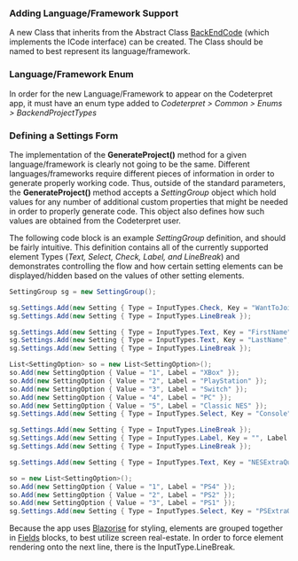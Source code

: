 ### Adding Language/Framework Support

A new Class that inherits from the Abstract Class [BackEndCode](backendcode.html) (which implements the ICode interface) can be created. The Class should be named to best represent its language/framework.

### Language/Framework Enum
In order for the new Language/Framework to appear on the Codeterpret app, it must have an enum type added to *Codeterpret > Common > Enums > BackendProjectTypes* 

### Defining a Settings Form
The implementation of the **GenerateProject()** method for a given language/framework is clearly not going to be the same. Different languages/frameworks require different pieces of information in order to generate properly working code. Thus, outside of the standard parameters, the **GenerateProject()** method accepts a *SettingGroup* object which hold values for any number of additional custom properties that might be needed in order to properly generate code. This object also defines how such values are obtained from the Codeterpret user. 

The following code block is an example *SettingGroup* definition, and should be fairly intuitive. This definition contains all of the currently supported element Types (*Text, Select, Check, Label, and LineBreak*) and demonstrates  controlling the flow and how certain setting elements can be displayed/hidden based on the values of other setting elements.
```csharp  
SettingGroup sg = new SettingGroup();

sg.Settings.Add(new Setting { Type = InputTypes.Check, Key = "WantToJoin", Display = true, Label = "Do you want to join the Gamer's Group?" });
sg.Settings.Add(new Setting { Type = InputTypes.LineBreak });

sg.Settings.Add(new Setting { Type = InputTypes.Text, Key = "FirstName", Label = "First Name", OnlyDisplayWhenKey = "WantToJoin", OnlyDisplayWhenValue = "true" });
sg.Settings.Add(new Setting { Type = InputTypes.Text, Key = "LastName", Label = "Last Name", OnlyDisplayWhenKey = "WantToJoin", OnlyDisplayWhenValue = "true" });
sg.Settings.Add(new Setting { Type = InputTypes.LineBreak });

List<SettingOption> so = new List<SettingOption>();
so.Add(new SettingOption { Value = "1", Label = "XBox" });
so.Add(new SettingOption { Value = "2", Label = "PlayStation" });
so.Add(new SettingOption { Value = "3", Label = "Switch" });
so.Add(new SettingOption { Value = "4", Label = "PC" });
so.Add(new SettingOption { Value = "5", Label = "Classic NES" });
sg.Settings.Add(new Setting { Type = InputTypes.Select, Key = "Console", Label = "System of Choice", Options = so, OnlyDisplayWhenKey = "WantToJoin", OnlyDisplayWhenValue = "true" });

sg.Settings.Add(new Setting { Type = InputTypes.LineBreak });
sg.Settings.Add(new Setting { Type = InputTypes.Label, Key = "", Label = "More Info Requested", Value = "We like your choice, so we would like a little more info.", OnlyDisplayWhenKey = "Console", OnlyDisplayWhenValue = "2,5", OnlyDisplayWhenValueMultiValues = true });
sg.Settings.Add(new Setting { Type = InputTypes.LineBreak });

sg.Settings.Add(new Setting { Type = InputTypes.Text, Key = "NESExtraQuestion", Label = "Oh Yeah! What is your favorite game?", OnlyDisplayWhenKey = "Console", OnlyDisplayWhenValue = "5" });

so = new List<SettingOption>();
so.Add(new SettingOption { Value = "1", Label = "PS4" });
so.Add(new SettingOption { Value = "2", Label = "PS2" });
so.Add(new SettingOption { Value = "3", Label = "PS1" });
sg.Settings.Add(new Setting { Type = InputTypes.Select, Key = "PSExtraQuestion", Label = "What Flavor of PlayStation?", Options = so, OnlyDisplayWhenKey = "Console", OnlyDisplayWhenValue = "2" }); 
```
Because the app uses [Blazorise](https://blazorise.com) for styling, elements are grouped together in [Fields](https://blazorise.com/docs/components/field/#fields) blocks, to best utilize screen real-estate. In order to force element rendering onto the next line, there is the InputType.LineBreak. 
